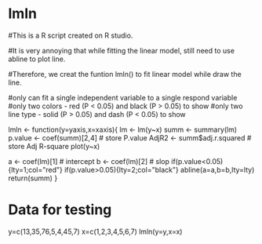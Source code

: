 # lmln

#This is a R script created on R studio.

#It is very annoying that while fitting the linear model, still need to use abline to plot line.

#Therefore, we creat the funtion lmln() to fit linear model while draw the line.

#only can fit a single independent variable to a single respond variable
#only two colors - red (P < 0.05) and black (P > 0.05) to show
#only two line type - solid (P > 0.05) and dash (P < 0.05) to show

lmln <- function(y=yaxis,x=xaxis){
  lm <- lm(y~x)
  summ <- summary(lm)
  p.value <- coef(summ)[2,4] # store P.value
  AdjR2 <- summ$adj.r.squared # store Adj R-square
  plot(y~x)
  
  a <- coef(lm)[1] # intercept
  b <- coef(lm)[2] # slop
  if(p.value<0.05){lty=1;col="red"}
  if(p.value>0.05){lty=2;col="black"}
  abline(a=a,b=b,lty=lty)
  return(summ)
}

# Data for testing
y=c(13,35,76,5,4,45,7)
x=c(1,2,3,4,5,6,7)
lmln(y=y,x=x)
